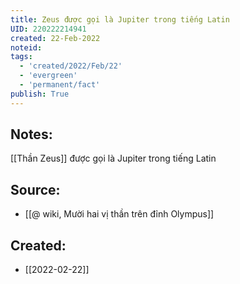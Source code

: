 ```yaml
---
title: Zeus được gọi là Jupiter trong tiếng Latin
UID: 220222214941
created: 22-Feb-2022
noteid:
tags:
  - 'created/2022/Feb/22'
  - 'evergreen'
  - 'permanent/fact'
publish: True
---
```

## Notes:
[[Thần Zeus]] được gọi là Jupiter trong tiếng Latin

## Source:
- [[@ wiki, Mười hai vị thần trên đỉnh Olympus]]




## Created:
- [[2022-02-22]]
